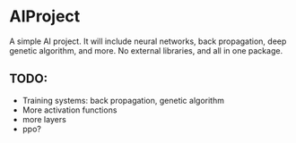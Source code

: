 # AIProject
A simple AI project. It will include neural networks, back propagation, deep genetic algorithm, and more. No external libraries, and all in one package.

## TODO:
- Training systems: back propagation, genetic algorithm
- More activation functions
- more layers
- ppo?
